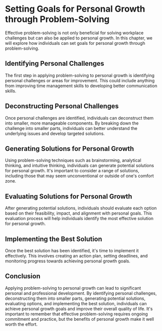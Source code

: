 Setting Goals for Personal Growth through Problem-Solving
=================================================================================================================

Effective problem-solving is not only beneficial for solving workplace challenges but can also be applied to personal growth. In this chapter, we will explore how individuals can set goals for personal growth through problem-solving.

Identifying Personal Challenges
-------------------------------

The first step in applying problem-solving to personal growth is identifying personal challenges or areas for improvement. This could include anything from improving time management skills to developing better communication skills.

Deconstructing Personal Challenges
----------------------------------

Once personal challenges are identified, individuals can deconstruct them into smaller, more manageable components. By breaking down the challenge into smaller parts, individuals can better understand the underlying issues and develop targeted solutions.

Generating Solutions for Personal Growth
----------------------------------------

Using problem-solving techniques such as brainstorming, analytical thinking, and intuitive thinking, individuals can generate potential solutions for personal growth. It's important to consider a range of solutions, including those that may seem unconventional or outside of one's comfort zone.

Evaluating Solutions for Personal Growth
----------------------------------------

After generating potential solutions, individuals should evaluate each option based on their feasibility, impact, and alignment with personal goals. This evaluation process will help individuals identify the most effective solution for personal growth.

Implementing the Best Solution
------------------------------

Once the best solution has been identified, it's time to implement it effectively. This involves creating an action plan, setting deadlines, and monitoring progress towards achieving personal growth goals.

Conclusion
----------

Applying problem-solving to personal growth can lead to significant personal and professional development. By identifying personal challenges, deconstructing them into smaller parts, generating potential solutions, evaluating options, and implementing the best solution, individuals can achieve personal growth goals and improve their overall quality of life. It's important to remember that effective problem-solving requires ongoing commitment and practice, but the benefits of personal growth make it well worth the effort.
